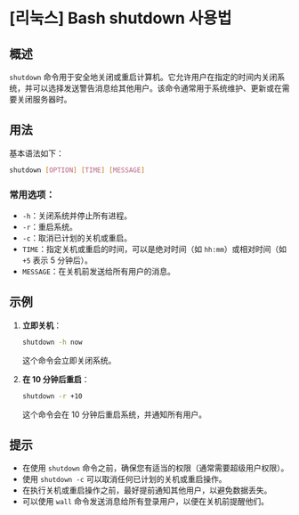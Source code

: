# [리눅스] Bash shutdown 사용법

## 概述
`shutdown` 命令用于安全地关闭或重启计算机。它允许用户在指定的时间内关闭系统，并可以选择发送警告消息给其他用户。该命令通常用于系统维护、更新或在需要关闭服务器时。

## 用法
基本语法如下：
```bash
shutdown [OPTION] [TIME] [MESSAGE]
```

### 常用选项：
- `-h`：关闭系统并停止所有进程。
- `-r`：重启系统。
- `-c`：取消已计划的关机或重启。
- `TIME`：指定关机或重启的时间，可以是绝对时间（如 `hh:mm`）或相对时间（如 `+5` 表示 5 分钟后）。
- `MESSAGE`：在关机前发送给所有用户的消息。

## 示例
1. **立即关机**：
   ```bash
   shutdown -h now
   ```
   这个命令会立即关闭系统。

2. **在 10 分钟后重启**：
   ```bash
   shutdown -r +10
   ```
   这个命令会在 10 分钟后重启系统，并通知所有用户。

## 提示
- 在使用 `shutdown` 命令之前，确保您有适当的权限（通常需要超级用户权限）。
- 使用 `shutdown -c` 可以取消任何已计划的关机或重启操作。
- 在执行关机或重启操作之前，最好提前通知其他用户，以避免数据丢失。
- 可以使用 `wall` 命令发送消息给所有登录用户，以便在关机前提醒他们。